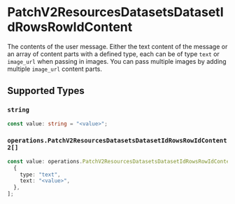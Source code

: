 # PatchV2ResourcesDatasetsDatasetIdRowsRowIdContent

The contents of the user message. Either the text content of the message or an array of content parts with a defined type, each can be of type `text` or `image_url` when passing in images. You can pass multiple images by adding multiple `image_url` content parts. 


## Supported Types

### `string`

```typescript
const value: string = "<value>";
```

### `operations.PatchV2ResourcesDatasetsDatasetIdRowsRowIdContent2[]`

```typescript
const value: operations.PatchV2ResourcesDatasetsDatasetIdRowsRowIdContent2[] = [
  {
    type: "text",
    text: "<value>",
  },
];
```

